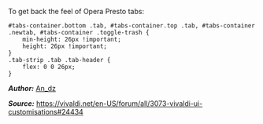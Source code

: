  To get back the feel of Opera Presto tabs:
 
    #tabs-container.bottom .tab, #tabs-container.top .tab, #tabs-container .newtab, #tabs-container .toggle-trash {
    	min-height: 26px !important;
    	height: 26px !important;
    }
    .tab-strip .tab .tab-header {
    	flex: 0 0 26px;
    }

***Author:*** [An_dz](https://vivaldi.net/en-US/easysocial-dashboard/profile/15939)

***Source:*** https://vivaldi.net/en-US/forum/all/3073-vivaldi-ui-customisations#24434
